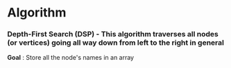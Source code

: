 # Algorithm
### Depth-First Search (DSP) - This algorithm traverses all nodes (or vertices) going all way down from left to the right in general

**Goal** : Store all the node's names in an array
